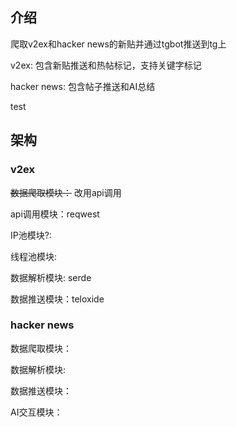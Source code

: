 ## 介绍
爬取v2ex和hacker news的新贴并通过tgbot推送到tg上

v2ex: 包含新贴推送和热帖标记，支持关键字标记

hacker news: 包含帖子推送和AI总结

test

## 架构

### v2ex

~~数据爬取模块：~~ 改用api调用

api调用模块：reqwest

IP池模块?:

线程池模块:

数据解析模块: serde

数据推送模块：teloxide


### hacker news

数据爬取模块：

数据解析模块: 

数据推送模块：

AI交互模块：
